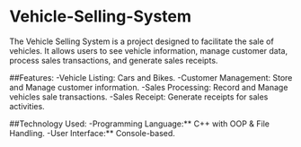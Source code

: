 # Vehicle-Selling-System

The Vehicle Selling System is a project designed to facilitate the sale of vehicles. It allows users to see vehicle information, manage customer data, process sales transactions, and generate sales receipts.

##Features:
-Vehicle Listing: Cars and Bikes.
-Customer Management: Store and Manage customer information.
-Sales Processing: Record and Manage vehicles sale transactions.
-Sales Receipt: Generate receipts for sales activities.

##Technology Used:
-Programming Language:** C++ with OOP & File Handling.
-User Interface:** Console-based.
